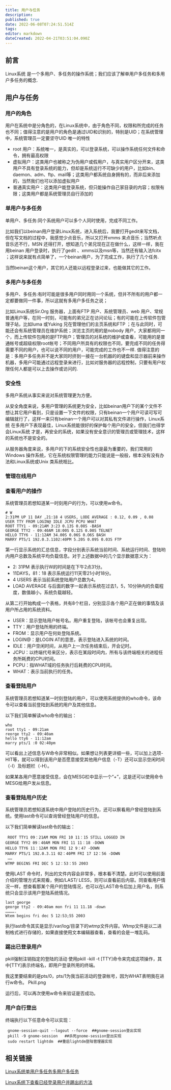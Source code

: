 ```yaml
---
title: 用户与任务
description: 
published: true
date: 2022-06-08T07:24:51.514Z
tags: 
editor: markdown
dateCreated: 2022-04-21T03:51:04.090Z
---
```


## 前言

Linux系统 是一个多用户、多任务的操作系统；我们应该了解单用户多任务和多用户多任务的概念.

## 用户与任务

### 用户的角色

用户在系统中是分角色的，在Linux系统中，由于角色不同，权限和所完成的任务也不同；值得注意的是用户的角色是通过UID和识别的，特别是UID；在系统管理中，系统管理员一定要坚守UID 唯一的特性

* root 用户：系统唯一，是真实的，可以登录系统，可以操作系统任何文件和命令，拥有最高权限
* 虚拟用户：这类用户也被称之为伪用户或假用户，与真实用户区分开来，这类用户不具有登录系统的能力，但却是系统运行不可缺少的用户，比如bin、daemon、adm、ftp、mail等；这类用户都系统自身拥有的，而非后来添加的，当然我们也可以添加虚拟用户
* 普通真实用户：这类用户能登录系统，但只能操作自己家目录的内容；权限有限；这类用户都是系统管理员自行添加的

### 单用户与多任务

单用户、多任务:同个系统用户可以多个人同时使用，完成不同工作。

比如我们以beinan用户登录Linux系统，进入系统后，我要打开gedit来写文档，但在写文档的过程中，我感觉少点音乐，所以又打开xmms 来点音乐；当然听点音乐还不行，MSN 还得打开，想知道几个弟兄现在正在做什么，这样一样，我在用beinan 用户登录时，执行了gedit 、xmms以及msn等，当然还有输入法fcitx ；这样说来就有点简单了，一个beinan用户，为了完成工作，执行了几个任务.

当然beinan这个用户，其它的人还能以远程登录过来，也能做其它的工作。

### 多用户与多任务

多用户、多任务:有时可能是很多用户同时用同一个系统，但并不所有的用户都一定都要做同一件事，所以这就有多用户多任务之说；

比如Linux系统Sir.Org 服务器，上面有FTP 用户、系统管理员、web 用户、常规普通用户等，在同一时刻，可能有的弟兄正在访问论坛；有的可能在上传软件包管理子站，比如luma 或Yuking 兄在管理他们的主页系统和FTP ；在与此同时，可能还会有系统管理员在维护系统；浏览主页的用的是nobody 用户，大家都用同一个，而上传软件包用的是FTP用户；管理员的对系统的维护或查看，可能用的是普通帐号或超级权限root帐号；不同用户所具有的权限也不同，要完成不同的任务得需要不同的用户，也可以说不同的用户，可能完成的工作也不一样.
值得注意的是：多用户多任务并不是大家同时挤到一接在一台机器的的键盘和显示器前来操作机器，多用户可能通过远程登录来进行，比如对服务器的远程控制，只要有用户权限任何人都是可以上去操作或访问的.

### 安全性

多用户系统从事实来说对系统管理更为方便。

从安全角度来说，多用户管理的系统更为安全，比如beinan用户下的某个文件不想让其它用户看到，只是设置一下文件的权限，只有beinan一个用户可读可写可编辑就行了，这样一来只有beinan一个用户可以对其私有文件进行操作，Linux系统 在多用户下表现最佳，Linux系统能很好的保护每个用户的安全，但我们也得学会Linux系统 才是，再安全的系统，如果没有安全意识的管理员或管理技术，这样的系统也不是安全的。

从服务器角度来说，多用户的下的系统安全性也是最为重要的，我们常用的Windows 操作系统，它在系统权限管理的能力只能说是一般般，根本没有没有办法和Linux系统或Unix 类系统相比。

### 管理在线用户

### 查看用户的操作

系统管理员若想知道某一时刻用户的行为，可以使用w命令。

    # W
    2:31PM UP 11 DAY ,21:18 4 USERS, LODE AVERAGE : 0.12, 0.09 , 0.08
    USER TTY FROM LOGIN@ IDLE JCPU PCPU WHAT
    ROOT TTY1 - 09:21AM 3:23 0.13S 0.08S -BASH
    GEORGE TTY2 - 09:40AM 18:00S 0.12S 0.00S TELNET
    HELLO TTY6 - 11:12AM 34.00S 0.06S 0.O6S BASH
    MARRY PTS/1 192.0.3.1102:40PM 5.20S 0.09S 0.03S FTP

第一行显示系统的汇总信息，字段分别表示系统当前时间、系统运行时间、登陆哟内用户总数及系统平均负载信息。对于上述数据中的几个显示数据意义为：

* 2: 31PM 表示执行W的时间是在下午2点31分。
* 11DAYS，81：18 表示系统运行11天零21小时18分。
* 4 USERS 表示当前系统登陆用户总数为4。
* LOAD AVERAGE 与后面的数字一起表示系统在过去1，5，10分钟内的负载程度，数值越小，系统负载越轻。

从第二行开始构成一个表格，共有8个栏目，分别显示各个用户正在做的事情及该用户所占用的系统资料。
* USER：显示登陆用户帐号名。用户重复登陆，该帐号也会重复出现。
* TTY：用户登陆所用的终端。
* FROM：显示用户在何处登陆系统。
* LOGIN@：是LOGIN AT的意思，表示登陆进入系统的时间。
* IDLE：用户空闲时间，从用户上一次任务结束后，开会记时。
* JCPU：以终端代号来区分，表示在某段时间内，所有与该终端相关的进程任务所耗费的CPU时间。
* PCPU：指WHAT域的任务执行后耗费的CPU时间。
* WHAT：表示当前执行的任务。

### 查看登陆用户

系统管理员若想知道某一时刻登陆的用户，可以使用系统提供的who命令，该命令可以查看当前登陆到系统的用户及其他信息。

以下我们简单解读who命令的输出：

    who
    root tty1 - 09:21am
    reorge tty2 - 09:40am
    hello tty6 - 11:12am
    marry pts/1 :0 02:40pm

可以看出上述信息与W命令非常相似。如果想让列表更详细一些，可以加上选项-HIT等，就可以得到该用户是否愿意接受其他用户信息（-T）还可以显示空闲时间（-I）及标题栏（-H）。

如果某各用户愿意接受信息，会在MESG栏中显示一个“+”，这是还可以使用命令MESG给用户发从信息。

### 查看登陆用户历史

系统管理员若想知道系统中用户登陆的历史行为，还可以察看用户曾经登陆到系统。使用last命令可以查询曾经登陆用户的信息。

以下我们简单解读last命令的输出：

     ROOT TTY1 09：21AM MON FRI 10 11：15 STILL LOGGED IN
    GEORGE TYY2 09：40AM MON FRI 11 11：18 -DOWN
    HELLO TTY6 11：12AM MON FRI 12 9：47 -DOWN
    MARRY PTS/1 192.0.3.11 02：40PM FRI 17 12：56 -DOWN
     ……
    WTMP BEGINS FRI DEC 5 12：53：55 2003

使用LAST 命令时，列出的文件内容会非常多，根本看不清楚。此时可以使用前面介绍的管理方式来观看，例如/LAST/ LESS，则可以查看前后内容。同查看用户情况一样，想查看那某个用户的登陆情况，也可以在LAST命令后加上用户名，则系统只会显示该用户登陆系统情况。

    last george
    george tty2 - 09:40am mon fri 11 11.18 -down
    ………….
    Wtem begins fri dec 5 12:53;55 2003

执行last命令其实是显示/var/log/目录下的wtmp文件内容。Wtmp文件是以二进制格式进行存储的，如果直接使用文本编辑器查看，查看的会是一堆乱码。

### 踢出已登录用户

pkill强制注销指定的登陆的活动 使用pkill -kill -t [TTY]命令来完成这项操作，其中[TTY]表示终端名，即用户登录所用的终端。

我这里要结束的是pts/0，pts/1为我当前活动的登录帐号，因为WHAT表明我在进行w命令。 Pkill.png

运行后，可以再次使用w命令来验证是否成功。

### 用户自行登出

终端执行以下任意命令可以实现：

     gnome-session-quit --logout --force  ##gnome-session登出实现
     pkill -9 gnome-session   ##杀死gnome-session登出实现
     sudo restart lightdm  ##重启lightdm登陆管理器实现

## 相关链接

[Linux系统单用户多任务多用户多任务](http://os.51cto.com/art/201002/185453.htm)

[Linux系统下查看已经登录用户并踢出的方法](http://tech.ccidnet.com/art/302/20061121/956303_1.html)
